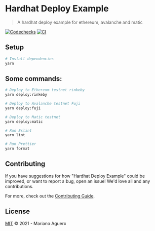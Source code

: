 

# Hardhat Deploy Example

> A hardhat deploy example for ethereum, avalanche and matic

[![Codechecks](https://raw.githubusercontent.com/codechecks/docs/master/images/badges/badge-green.svg?sanitize=true)](https://codechecks.io)
[![CI](https://github.com/mariano-aguero/hardhat-deploy-example/workflows/CI/badge.svg)](https://github.com/mariano-aguero/hardhat-deploy-example/actions?query=workflow%3ACI)

## Setup

```sh
# Install dependencies
yarn
```

## Some commands:
```sh
# Deploy to Ethereum testnet rinkeby
yarn deploy:rinkeby

# Deploy to Avalanche testnet Fuji
yarn deploy:fuji

# Deploy to Matic testnet
yarn deploy:matic

# Run Eslint
yarn lint

# Run Prettier
yarn format

```

## Contributing

If you have suggestions for how "Hardhat Deploy Example" could be improved, or want to report a bug, open an issue! We'd love all and any contributions.

For more, check out the [Contributing Guide](CONTRIBUTING.md).

## License

[MIT](LICENSE) © 2021 - Mariano Aguero
